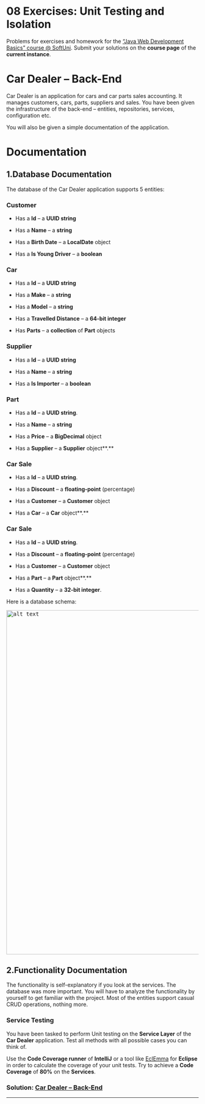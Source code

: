 08 Exercises: Unit Testing and Isolation
========================================

Problems for exercises and homework for the [“Java Web Development Basics”
course \@ SoftUni](https://softuni.bg/courses/java-web-development-basics).
Submit your solutions on the **course page** of the **current instance**.

Car Dealer – Back-End
=====================

Car Dealer is an application for cars and car parts sales accounting. It manages
customers, cars, parts, suppliers and sales. You have been given the
infrastructure of the back-end – entities, repositories, services, configuration
etc.

You will also be given a simple documentation of the application.

Documentation
=============

1.Database Documentation
----------------------

The database of the Car Dealer application supports 5 entities:

### Customer

-   Has a **Id** – a **UUID string**

-   Has a **Name** – a **string**

-   Has a **Birth Date** – a **LocalDate** object

-   Has a **Is Young Driver** – a **boolean**

### Car

-   Has a **Id** – a **UUID string**

-   Has a **Make** – a **string**

-   Has a **Model** – a **string**

-   Has a **Travelled Distance** – a **64-bit integer**

-   Has **Parts** – a **collection** of **Part** objects

### Supplier

-   Has a **Id** – a **UUID string**

-   Has a **Name** – a **string**

-   Has a **Is Importer** – a **boolean**

### Part

-   Has a **Id** – a **UUID string**.

-   Has a **Name** – a **string**

-   Has a **Price** – a **BigDecimal** object

-   Has a **Supplier** – a **Supplier** object**.**

### Car Sale

-   Has a **Id** – a **UUID string**.

-   Has a **Discount** – a **floating-point** (percentage)

-   Has a **Customer** – a **Customer** object

-   Has a **Car** – a **Car** object**.**

### Car Sale

-   Has a **Id** – a **UUID string**.

-   Has a **Discount** – a **floating-point** (percentage)

-   Has a **Customer** – a **Customer** object

-   Has a **Part** – a **Part** object**.**

-   Has a **Quantity** – a **32-bit integer**.

Here is a database schema:

<kbd><img src="https://user-images.githubusercontent.com/32310938/65627234-96a6fe80-dfd7-11e9-897a-91f94223e129.jpg" alt="alt text" width="900" height=""></kbd>

2.Functionality Documentation
---------------------------

The functionality is self-explanatory if you look at the services. The database
was more important. You will have to analyze the functionality by yourself to
get familiar with the project. Most of the entities support casual CRUD
operations, nothing more.

### Service Testing

You have been tasked to perform Unit testing on the **Service Layer** of the
**Car Dealer** application. Test all methods with all possible cases you can
think of.

Use the **Code Coverage runner** of **IntelliJ** or a tool like
[EclEmma](https://www.eclemma.org/) for **Eclipse** in order to calculate the
coverage of your unit tests. Try to achieve a **Code Coverage** of **80%** on
the **Services**.
<br/>

### Solution: <a title="Car Dealer – Back-End" href="https://github.com/TsvetanNikolov123/JAVA---Java-MVC-Frameworks-Spring/tree/master/8%20EXERCISE%20UNIT%20TESTING%20%26%20ISOLATION/Car%20Dealer/application">Car Dealer – Back-End</a>

---